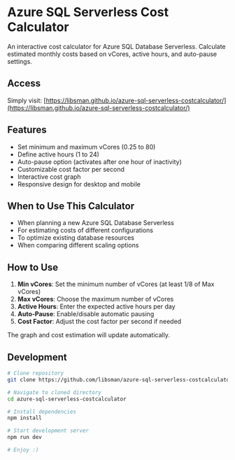 # Azure SQL Serverless Cost Calculator

An interactive cost calculator for Azure SQL Database Serverless. Calculate estimated monthly costs based on vCores, active hours, and auto-pause settings.

## Access

Simply visit: [https://libsman.github.io/azure-sql-serverless-costcalculator/](https://libsman.github.io/azure-sql-serverless-costcalculator/)

## Features

- Set minimum and maximum vCores (0.25 to 80)
- Define active hours (1 to 24)
- Auto-pause option (activates after one hour of inactivity)
- Customizable cost factor per second
- Interactive cost graph
- Responsive design for desktop and mobile

## When to Use This Calculator

- When planning a new Azure SQL Database Serverless
- For estimating costs of different configurations
- To optimize existing database resources
- When comparing different scaling options

## How to Use

1. **Min vCores**: Set the minimum number of vCores (at least 1/8 of Max vCores)
2. **Max vCores**: Choose the maximum number of vCores
3. **Active Hours**: Enter the expected active hours per day
4. **Auto-Pause**: Enable/disable automatic pausing
5. **Cost Factor**: Adjust the cost factor per second if needed

The graph and cost estimation will update automatically.

## Development

```bash
# Clone repository
git clone https://github.com/libsman/azure-sql-serverless-costcalculator.git

# Navigate to cloned directory
cd azure-sql-serverless-costcalculator

# Install dependencies
npm install

# Start development server
npm run dev

# Enjoy :)